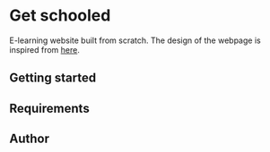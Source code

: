 # Get schooled
E-learning website built from scratch.
The design of the webpage is inspired from [here](https://www.figma.com/file/gHuki7WpMOmbFR1jDXPKRU/Homepage-(Copy)?node-id=0%3A1).
## Getting started

## Requirements

## Author

